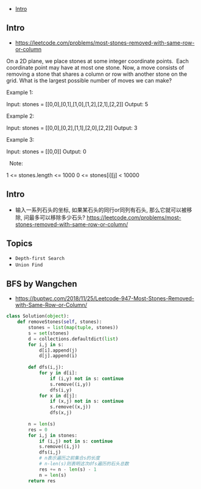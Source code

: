 - [Intro](#intro)

## Intro

- https://leetcode.com/problems/most-stones-removed-with-same-row-or-column

On a 2D plane, we place stones at some integer coordinate points.  Each coordinate point may have at most one stone.
Now, a move consists of removing a stone that shares a column or row with another stone on the grid.
What is the largest possible number of moves we can make?
 

Example 1:

Input: stones = [[0,0],[0,1],[1,0],[1,2],[2,1],[2,2]]
Output: 5


Example 2:

Input: stones = [[0,0],[0,2],[1,1],[2,0],[2,2]]
Output: 3


Example 3:

Input: stones = [[0,0]]
Output: 0

 
Note:

1 <= stones.length <= 1000
0 <= stones[i][j] < 10000










## Intro


- 输入一系列石头的坐标, 如果某石头的同行or同列有石头, 那么它就可以被移除, 问最多可以移除多少石头? https://leetcode.com/problems/most-stones-removed-with-same-row-or-column/



## Topics

- `Depth-first Search`
- `Union Find`


## BFS by Wangchen

- https://buptwc.com/2018/11/25/Leetcode-947-Most-Stones-Removed-with-Same-Row-or-Column/


```py
class Solution(object):
    def removeStones(self, stones):
        stones = list(map(tuple, stones))
        s = set(stones)
        d = collections.defaultdict(list)
        for i,j in s:
            d[i].append(j)
            d[j].append(i)
        
        def dfs(i,j):
            for y in d[i]:
                if (i,y) not in s: continue
                s.remove((i,y))
                dfs(i,y)
            for x in d[j]:
                if (x,j) not in s: continue
                s.remove((x,j))
                dfs(x,j)
        
        n = len(s)
        res = 0
        for i,j in stones:
            if (i,j) not in s: continue
            s.remove((i,j))
            dfs(i,j)
            # n表示遍历之前集合s的长度
            # n-len(s)则表明这次dfs遍历的石头总数
            res += n - len(s) - 1
            n = len(s)
        return res

```











